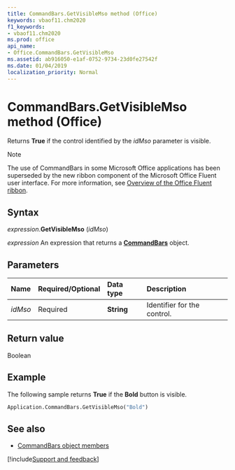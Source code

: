```yaml
---
title: CommandBars.GetVisibleMso method (Office)
keywords: vbaof11.chm2020
f1_keywords:
- vbaof11.chm2020
ms.prod: office
api_name:
- Office.CommandBars.GetVisibleMso
ms.assetid: ab916050-e1af-0752-9734-23d0fe27542f
ms.date: 01/04/2019
localization_priority: Normal
---
```



# CommandBars.GetVisibleMso method (Office)

Returns **True** if the control identified by the _idMso_ parameter is visible.

> [!NOTE] 
>  The use of CommandBars in some Microsoft Office applications has been superseded by the new ribbon component of the Microsoft Office Fluent user interface. For more information, see [Overview of the Office Fluent ribbon](../library-reference/concepts/overview-of-the-office-fluent-ribbon.md).


## Syntax

_expression_.**GetVisibleMso** (_idMso_)

_expression_ An expression that returns a **[CommandBars](Office.CommandBars.md)** object.


## Parameters

|Name|Required/Optional|Data type|Description|
|:-----|:-----|:-----|:-----|
| _idMso_|Required|**String**|Identifier for the control.|

## Return value

Boolean


## Example

The following sample returns **True** if the **Bold** button is visible.

```vb
Application.CommandBars.GetVisibleMso("Bold")
```


## See also

- [CommandBars object members](overview/library-reference/commandbars-members-office.md)

[!include[Support and feedback](~/includes/feedback-boilerplate.md)]